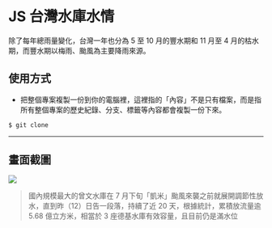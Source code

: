 # JS 台灣水庫水情

除了每年總雨量變化，台灣一年也分為 5 至 10 月的豐水期和 11 月至 4 月的枯水期，而豐水期以梅雨、颱風為主要降雨來源。

## 使用方式
- 把整個專案複製一份到你的電腦裡，這裡指的「內容」不是只有檔案，而是指所有整個專案的歷史紀錄、分支、標籤等內容都會複製一份下來。
```sh
$ git clone
```

----

## 畫面截圖
![](https://i.imgur.com/M5MtQUf.png)
> 國內規模最大的曾文水庫在 7 月下旬「凱米」颱風來襲之前就展開調節性放水，直到昨（12）日告一段落，持續了近 20 天，根據統計，累積放流量逾 5.68 億立方米，相當於 3 座德基水庫有效容量，且目前仍是滿水位
